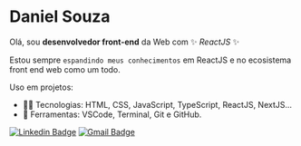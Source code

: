 # Daniel Souza

<!-- Olá, **DanielSouz4/DanielSouz4** is a ✨ _special_ ✨ repository because its `README.md` (this file) appears on your GitHub profile. -->
Olá, sou **desenvolvedor front-end** da Web com ✨ _ReactJS_ ✨

Estou sempre `espandindo meus conhecimentos` em ReactJS e no ecosistema front end web como um todo.

Uso em projetos:
- 👨‍💻 Tecnologias: HTML, CSS, JavaScript, TypeScript, ReactJS, NextJS...
- 🚀 Ferramentas: VSCode, Terminal, Git e GitHub.

<!--
[![Twitter Badge](https://img.shields.io/badge/-@dieegosf-6633cc?style=flat-square&labelColor=6633cc&logo=twitter&logoColor=white&link=https://twitter.com/dieegosf)](https://twitter.com/dieegosf) 
-->

[![Linkedin Badge](https://img.shields.io/badge/-Daniel%20Souza-6633cc?style=flat-square&logo=Linkedin&logoColor=white&link=https://www.linkedin.com/in/danielsouzadev/)](https://www.linkedin.com/in/danielsouzadev/) 
[![Gmail Badge](https://img.shields.io/badge/-danielsouza51764@gmail.com-6633cc?style=flat-square&logo=Gmail&logoColor=white&link=mailto:danielsouza51764@gmail.com)](mailto:danielsouza51764@gmail.com)

<!--
### Hi there 👋


**DanielSouz4/DanielSouz4** is a ✨ _special_ ✨ repository because its `README.md` (this file) appears on your GitHub profile.

Here are some ideas to get you started:

- 🔭 I’m currently working on ...
- 🌱 I’m currently learning ...
- 👯 I’m looking to collaborate on ...
- 🤔 I’m looking for help with ...
- 💬 Ask me about ...
- 📫 How to reach me: ...
- 😄 Pronouns: ...
- ⚡ Fun fact: ...
-->
